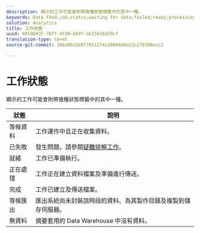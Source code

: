 ```yaml
---
description: 顯示的工作可能會附帶幾種狀態標籤中的其中一種。
keywords: Data Feed;job;status;waiting for data;failed;ready;processing;complete;no data
solution: Analytics
title: 工作狀態
uuid: 0058b83f-7bff-4fd0-bb9f-ab15616d29cf
translation-type: tm+mt
source-git-commit: 16ba0b12e0f70112f4c10804d0a13c278388ecc2

---
```



# 工作狀態

顯示的工作可能會附帶幾種狀態標籤中的其中一種。

| 狀態 | 說明 |
|---|---|
| 等候資料 | 工作運作中且正在收集資料。 |
| 已失敗 | 發生問題。請參閱[疑難排解工作](/help/export/analytics-data-feed/jobs-troubleshooting.md)。 |
| 就緒 | 工作已準備執行。 |
| 正在處理 | 工作正在建立資料檔案及準備進行傳送。 |
| 完成 | 工作已建立及傳送檔案。 |
| 等候匯出 | 匯出系統尚未封裝該時段的資料、為其製作目錄及複製到儲存伺服器。 |
| 無資料 | 摘要套用的 Data Warehouse 中沒有資料。 |

